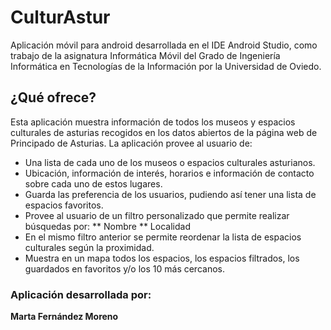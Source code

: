 # CulturAstur
Aplicación móvil para android desarrollada en el IDE Android Studio, como trabajo de la asignatura Informática Móvil 
del Grado de Ingeniería Informática en Tecnologías de la Información por la Universidad de Oviedo.
  
## ¿Qué ofrece?
Esta aplicación muestra información de todos los museos y espacios culturales de asturias recogidos en los datos abiertos de la página web de Principado de Asturias.
La aplicación provee al usuario de:
* Una lista de cada uno de los museos o espacios culturales asturianos.
* Ubicación, información de interés, horarios e información de contacto sobre cada uno de estos lugares.
* Guarda las preferencia de los usuarios, pudiendo así tener una lista de espacios favoritos.
* Provee al usuario de un filtro personalizado que permite realizar búsquedas por:
  ** Nombre
  ** Localidad
* En el mismo filtro anterior se permite reordenar la lista de espacios culturales según la proximidad.
* Muestra en un mapa todos los espacios, los espacios filtrados, los guardados en favoritos y/o los 10 más cercanos.
  
### Aplicación desarrollada por:  
**Marta Fernández Moreno**
